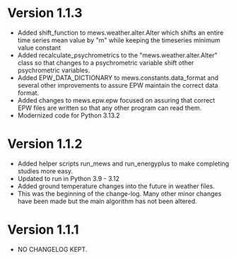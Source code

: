 # Version 1.1.3

 - Added shift_function to mews.weather.alter.Alter which shifts an entire
   time series mean value by "m" while keeping the timeseries minimum value constant
 - Added recalculate_psychrometrics to the "mews.weather.alter.Alter" class so that changes
   to a psychrometric variable shift other psychrometric variables. 
 - Added EPW_DATA_DICTIONARY to mews.constants.data_format and several other 
   improvements to assure EPW maintain the correct data format.
 - Added changes to mews.epw.epw focused on assuring that correct EPW files
   are written so that any other program can read them.
 - Modernized code for Python 3.13.2

# Version 1.1.2

- Added helper scripts run_mews and run_energyplus to make completing studies more easy.
- Updated to run in Python 3.9 - 3.12
- Added ground temperature changes into the future in weather files.
- This was the beginning of the change-log. Many other minor changes have been made
  but the main algorithm has not been altered.

# Version 1.1.1

- NO CHANGELOG KEPT.